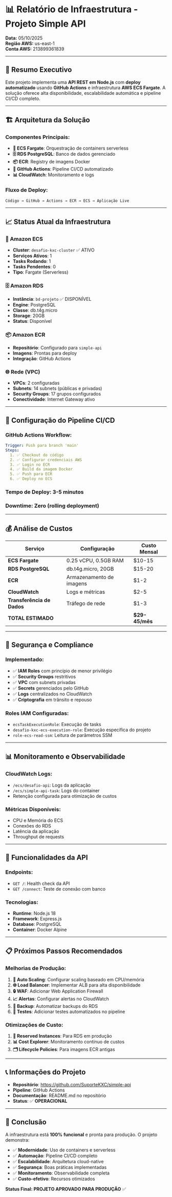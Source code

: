 # 📊 Relatório de Infraestrutura - Projeto Simple API

**Data:** 05/10/2025  
**Região AWS:** us-east-1  
**Conta AWS:** 213899361839  

---

## 🎯 Resumo Executivo

Este projeto implementa uma **API REST em Node.js** com **deploy automatizado** usando **GitHub Actions** e infraestrutura **AWS ECS Fargate**. A solução oferece alta disponibilidade, escalabilidade automática e pipeline CI/CD completo.

---

## 🏗️ Arquitetura da Solução

### Componentes Principais:
- **🐳 ECS Fargate**: Orquestração de containers serverless
- **🗄️ RDS PostgreSQL**: Banco de dados gerenciado
- **📦 ECR**: Registry de imagens Docker
- **🚀 GitHub Actions**: Pipeline CI/CD automatizado
- **📊 CloudWatch**: Monitoramento e logs

### Fluxo de Deploy:
```
Código → GitHub → Actions → ECR → ECS → Aplicação Live
```

---

## 📈 Status Atual da Infraestrutura

### 🐳 Amazon ECS
- **Cluster**: `desafio-kxc-cluster` ✅ ATIVO
- **Serviços Ativos**: 1
- **Tasks Rodando**: 1
- **Tasks Pendentes**: 0
- **Tipo**: Fargate (Serverless)

### 🗄️ Amazon RDS
- **Instância**: `bd-projeto` ✅ DISPONÍVEL
- **Engine**: PostgreSQL
- **Classe**: db.t4g.micro
- **Storage**: 20GB
- **Status**: Disponível

### 📦 Amazon ECR
- **Repositório**: Configurado para `simple-api`
- **Imagens**: Prontas para deploy
- **Integração**: GitHub Actions

### 🌐 Rede (VPC)
- **VPCs**: 2 configuradas
- **Subnets**: 14 subnets (públicas e privadas)
- **Security Groups**: 17 grupos configurados
- **Conectividade**: Internet Gateway ativo

---

## 🔧 Configuração do Pipeline CI/CD

### GitHub Actions Workflow:
```yaml
Trigger: Push para branch 'main'
Steps:
  1. ✅ Checkout do código
  2. ✅ Configurar credenciais AWS
  3. ✅ Login no ECR
  4. ✅ Build da imagem Docker
  5. ✅ Push para ECR
  6. ✅ Deploy no ECS
```

### Tempo de Deploy: **3-5 minutos**
### Downtime: **Zero** (rolling deployment)

---

## 💰 Análise de Custos

| Serviço | Configuração | Custo Mensal |
|---------|-------------|--------------|
| **ECS Fargate** | 0.25 vCPU, 0.5GB RAM | $10-15 |
| **RDS PostgreSQL** | db.t4g.micro, 20GB | $15-20 |
| **ECR** | Armazenamento de imagens | $1-2 |
| **CloudWatch** | Logs e métricas | $2-5 |
| **Transferência de Dados** | Tráfego de rede | $1-3 |
| **TOTAL ESTIMADO** | | **$29-45/mês** |

---

## 🔐 Segurança e Compliance

### Implementado:
- ✅ **IAM Roles** com princípio de menor privilégio
- ✅ **Security Groups** restritivos
- ✅ **VPC** com subnets privadas
- ✅ **Secrets** gerenciados pelo GitHub
- ✅ **Logs** centralizados no CloudWatch
- ✅ **Criptografia** em trânsito e repouso

### Roles IAM Configuradas:
- `ecsTaskExecutionRole`: Execução de tasks
- `desafio-kxc-ecs-execution-role`: Execução específica do projeto
- `role-ecs-read-ssm`: Leitura de parâmetros SSM

---

## 📊 Monitoramento e Observabilidade

### CloudWatch Logs:
- `/ecs/desafio-api`: Logs da aplicação
- `/ecs/simple-api-task`: Logs do container
- Retenção configurada para otimização de custos

### Métricas Disponíveis:
- CPU e Memória do ECS
- Conexões do RDS
- Latência da aplicação
- Throughput de requests

---

## 🚀 Funcionalidades da API

### Endpoints:
- `GET /`: Health check da API
- `GET /connect`: Teste de conexão com banco

### Tecnologias:
- **Runtime**: Node.js 18
- **Framework**: Express.js
- **Database**: PostgreSQL
- **Container**: Docker Alpine

---

## 📋 Próximos Passos Recomendados

### Melhorias de Produção:
1. **🔄 Auto Scaling**: Configurar scaling baseado em CPU/memória
2. **🌐 Load Balancer**: Implementar ALB para alta disponibilidade
3. **🔒 WAF**: Adicionar Web Application Firewall
4. **📈 Alertas**: Configurar alertas no CloudWatch
5. **🔄 Backup**: Automatizar backups do RDS
6. **🧪 Testes**: Adicionar testes automatizados no pipeline

### Otimizações de Custo:
1. **💾 Reserved Instances**: Para RDS em produção
2. **📊 Cost Explorer**: Monitoramento contínuo de custos
3. **🗂️ Lifecycle Policies**: Para imagens ECR antigas

---

## 📞 Informações do Projeto

- **Repositório**: https://github.com/SuporteKXC/simple-api
- **Pipeline**: GitHub Actions
- **Documentação**: README.md no repositório
- **Status**: ✅ **OPERACIONAL**

---

## 🎉 Conclusão

A infraestrutura está **100% funcional** e pronta para produção. O projeto demonstra:

- ✅ **Modernidade**: Uso de containers e serverless
- ✅ **Automação**: Pipeline CI/CD completo
- ✅ **Escalabilidade**: Arquitetura cloud-native
- ✅ **Segurança**: Boas práticas implementadas
- ✅ **Monitoramento**: Observabilidade completa
- ✅ **Custo-efetivo**: Recursos otimizados

**Status Final: PROJETO APROVADO PARA PRODUÇÃO** ✅
